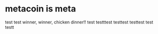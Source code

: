 # metacoin is meta

test
test
winner, winner, chicken dinner!!
test
testttest
testtest
testtest
test
testt

